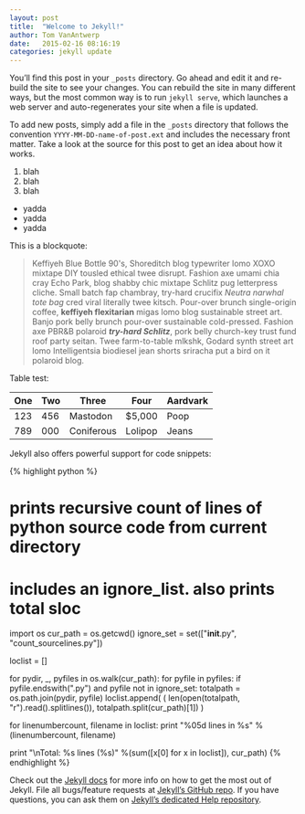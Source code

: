 ```yaml
---
layout: post
title:  "Welcome to Jekyll!"
author: Tom VanAntwerp
date:   2015-02-16 08:16:19
categories: jekyll update
---
```

You’ll find this post in your `_posts` directory. Go ahead and edit it and re-build the site to see your changes. You can rebuild the site in many different ways, but the most common way is to run `jekyll serve`, which launches a web server and auto-regenerates your site when a file is updated.

To add new posts, simply add a file in the `_posts` directory that follows the convention `YYYY-MM-DD-name-of-post.ext` and includes the necessary front matter. Take a look at the source for this post to get an idea about how it works.

1. blah
2. blah
3. blah

* yadda
* yadda
* yadda

This is a blockquote:

> Keffiyeh Blue Bottle 90's, Shoreditch blog typewriter lomo XOXO mixtape DIY tousled ethical twee disrupt. Fashion axe umami chia cray Echo Park, blog shabby chic mixtape Schlitz pug letterpress cliche. Small batch fap chambray, try-hard crucifix _Neutra narwhal tote bag_ cred viral literally twee kitsch. Pour-over brunch single-origin coffee, **keffiyeh flexitarian** migas lomo blog sustainable street art. Banjo pork belly brunch pour-over sustainable cold-pressed. Fashion axe PBR&B polaroid ***try-hard Schlitz***, pork belly church-key trust fund roof party seitan. Twee farm-to-table mlkshk, Godard synth street art lomo Intelligentsia biodiesel jean shorts sriracha put a bird on it polaroid blog.

Table test:

| One | Two | Three | Four | Aardvark |
| --- | --- | --- | --- | --- |
| 123 | 456 | Mastodon | $5,000 | Poop |
| 789 | 000 | Coniferous | Lolipop | Jeans |

Jekyll also offers powerful support for code snippets:

{% highlight python %}
# prints recursive count of lines of python source code from current directory
# includes an ignore_list. also prints total sloc

import os
cur_path = os.getcwd()
ignore_set = set(["__init__.py", "count_sourcelines.py"])

loclist = []

for pydir, _, pyfiles in os.walk(cur_path):
    for pyfile in pyfiles:
        if pyfile.endswith(".py") and pyfile not in ignore_set:
            totalpath = os.path.join(pydir, pyfile)
            loclist.append( ( len(open(totalpath, "r").read().splitlines()),
                               totalpath.split(cur_path)[1]) )

for linenumbercount, filename in loclist: 
    print "%05d lines in %s" % (linenumbercount, filename)

print "\nTotal: %s lines (%s)" %(sum([x[0] for x in loclist]), cur_path)
{% endhighlight %}

Check out the [Jekyll docs][jekyll] for more info on how to get the most out of Jekyll. File all bugs/feature requests at [Jekyll’s GitHub repo][jekyll-gh]. If you have questions, you can ask them on [Jekyll’s dedicated Help repository][jekyll-help].

[jekyll]:      http://jekyllrb.com
[jekyll-gh]:   https://github.com/jekyll/jekyll
[jekyll-help]: https://github.com/jekyll/jekyll-help
